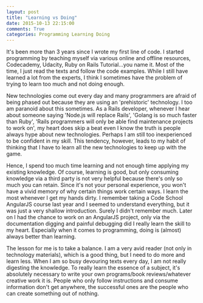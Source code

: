 ```yaml
---
layout: post
title: "Learning vs Doing"
date: 2015-10-13 22:15:00
comments: True
categories: Programming Learning Doing
---
```


It's been more than 3 years since I wrote my first line of code. I started
programming by teaching myself via various online and offline resources,
Codecademy, Udacity, Ruby on Rails Tutorial...you name it. Most of the time,
I just read the texts and follow the code examples. While I still have learned
a lot from the experts, I think I sometimes have the problem of trying to learn
too much and not doing enough.

New technologies come out every day and many programmers are afraid of being
phased out because they are using an 'prehistoric' technology. I too am paranoid
about this sometimes. As a Rails developer, whenever I hear about someone saying
'Node.js will replace Rails', 'Golang is so much faster than Ruby', 'Rails programmers
will only be able find maintenance projects to work on', my heart does skip a beat
even I know the truth is people always hype about new technologies. Perhaps I am
still too inexperienced to be confident in my skill. This tendency, however, leads to
my habit of thinking that I have to learn all the new technologies to keep up with the
game.

Hence, I spend too much time learning and not enough time applying my existing knowledge.
Of course, learning is good, but only consuming knowledge via a third party is not very
helpful because there's only so much you can retain. Since it's not your personal experience,
you won't have a vivid memory of why certain things work certain ways. I learn the most
whenever I get my hands dirty. I remember taking a Code School AngularJS course last year and I
seemed to understand everything, but it was just a very shallow introduction. Surely I didn't
remember much. Later on I had the chance to work on an AngularJS project, only via the
documentation digging and painful debugging did I really learn the skill to my heart.
Especially when it comes to programming, doing is (almost) always better than learning.

The lesson for me is to take a balance. I am a very avid reader (not only in technology
materials), which is a good thing, but I need to do more and learn less. When I am so busy
devouring texts every day, I am not really digesting the knowledge. To really learn the
essence of a subject, it's absolutely necessary to write your own programs/book reviews/whatever
creative work it is. People who only follow instructions and consume information don't get anywhere,
the successful ones are the people who can create something out of nothing.
